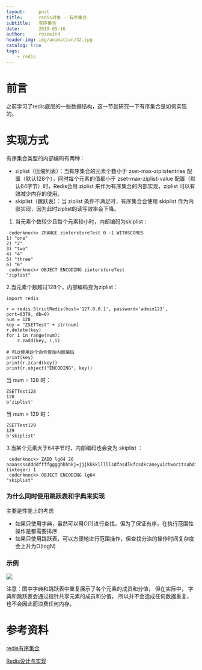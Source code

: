 ```yaml
---
layout:     post
title:      redis对象 - 有序集合
subtitle:   有序集合
date:       2019-05-16
author:     rosewind
header-img: img/animation/32.jpg
catalog: true
tags:
    - redis
---
```


# 前言

之前学习了redis底层的一些数据结构，这一节就研究一下有序集合是如何实现的。

# 实现方式

有序集合类型的内部编码有两种：

- ziplist（压缩列表）：当有序集合的元素个数小于 zset-max-ziplistentries 配置（默认128个），同时每个元素的值都小于 zset-max-ziplist-value 配置（默认64字节）时，Redis会用 ziplist 来作为有序集合的内部实现，ziplist 可以有效减少内存的使用。
- skiplist（跳跃表）：当 ziplist 条件不满足时，有序集合会使用 skiplist 作为内部实现，因为此时ziplist的读写效率会下降。

1. 当元素个数较少且每个元素较小时，内部编码为skiplist：

```
 coderknock> ZRANGE zinterstoreTest 0 -1 WITHSCORES
1) "one"
2) "2"
3) "two"
4) "4"
5) "three"
6) "6"
 coderknock> OBJECT ENCODING zinterstoreTest
"ziplist"
```

2.当元素个数超过128个，内部编码变为ziplist：

```
import redis

r = redis.StrictRedis(host='127.0.0.1', password='admin123', port=6379, db=0)
num = 128
key = "ZSETTest" + str(num)
r.delete(key)
for i in range(num):
    r.zadd(key, i,i)

# 可以使用这个命令查询内部编码
print(key)
print(r.zcard(key))
print(r.object("ENCODING", key))
```

当 num = 128 时：

```
ZSETTest128
128
b'ziplist'
```

当 num = 129 时：

```
ZSETTest129
129
b'skiplist'
```

3.当某个元素大于64字节时，内部编码也会变为 skiplist ：



```
 coderknock> ZADD lg64 20 aaaassssddddffffgggghhhhkj=jjjkkkklllllsdfasdlkfcsdkcaneyuirhworitsuhdiouoooooofovutivhwoeirrthsoiuyqrbwiveyrvisuyrsui
(integer) 1
 coderknock> OBJECT ENCODING lg64
"skiplist"
```

### 为什么同时使用跳跃表和字典来实现

主要是性能上的考虑

- 如果只使用字典，虽然可以用O(1)进行查找，但为了保证有序，在执行范围性操作是都需要排序
- 如果只使用跳跃表，可以方便地进行范围操作，但查找分治的操作时间复杂度会上升为O(logN)

### 示例

![](http://redisbook.com/_images/graphviz-75ee561bcc63f8ea960d0339768aec97b1f570f0.png)

注意：图中字典和跳跃表中重复展示了各个元素的成员和分值， 但在实际中， 字典和跳跃表会通过指针共享元素的成员和分值， 所以并不会造成任何数据重复， 也不会因此而浪费任何内存。

# 参考资料

[redis有序集合](https://segmentfault.com/a/1190000009810952)

[Redis设计与实现](https://book.douban.com/subject/25900156/)